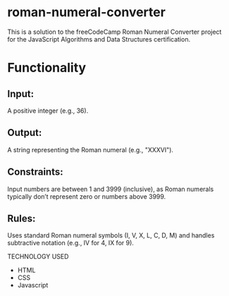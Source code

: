# roman-numeral-converter
This is a solution to the freeCodeCamp Roman Numeral Converter project for the JavaScript Algorithms and Data Structures certification.
# Functionality
## Input: 
A positive integer (e.g., 36).

## Output: 
A string representing the Roman numeral (e.g., "XXXVI").

## Constraints: 
Input numbers are between 1 and 3999 (inclusive), as Roman numerals typically don’t represent zero or numbers above 3999.

## Rules: 
Uses standard Roman numeral symbols (I, V, X, L, C, D, M) and handles subtractive notation (e.g., IV for 4, IX for 9).

TECHNOLOGY USED
- HTML
- CSS 
- Javascript 
